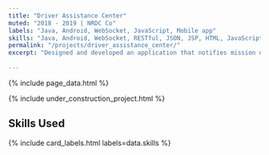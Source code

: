 ```yaml
---
title: "Driver Assistance Center"
muted: "2018 - 2019 | NRDC Co"
labels: "Java, Android, WebSocket, JavaScript, Mobile app"
skills: "Java, Android, WebSocket, RESTful, JSON, JSP, HTML, JavaScript, CSS, JBoss, SVN, Jira, Agile, Mobile app"
permalink: "/projects/driver_assistance_center/"
excerpt: "Designed and developed an application that notifies mission drivers through a centralized system, prompting them to be present at designated locations, assist individuals, and proceed with assigned tasks."
 
---
```


{% include page_data.html %}

{% include under_construction_project.html %}

## Skills Used

{% include card_labels.html labels=data.skills %}